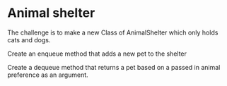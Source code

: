 # Animal shelter

The challenge is to make a new Class of AnimalShelter which only holds cats and dogs.

Create an enqueue method that adds a new pet to the shelter

Create a dequeue method that returns a pet based on a passed in animal preference as an argument.
